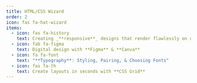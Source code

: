 ```yaml
---
title: HTML/CSS Wizard
order: 2
icon: fas fa-hat-wizard
items:
  - icon: fas fa-history
    text: Creating _**responsive**_ designs that render flawlessly on desktop & mobile
  - icon: fab fa-figma
    text: Digital design with **Figma** & **Canva**
  - icon: fa fa-font
    text: "**Typography**: Styling, Pairing, & Choosing Fonts"
  - icon: fas fa-th
    text: Create layouts in seconds with **CSS Grid**
---
```

